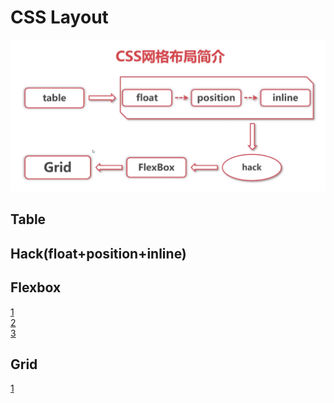 # CSS Layout   
![](csslayout.png)
## Table

## Hack(float+position+inline)

## Flexbox
[1](http://www.ruanyifeng.com/blog/2018/10/flexbox-form.html)       
[2](http://www.ruanyifeng.com/blog/2015/07/flex-grammar.html)     
[3](http://www.ruanyifeng.com/blog/2015/07/flex-examples.html)      
## Grid
[1](http://www.ruanyifeng.com/blog/2019/03/grid-layout-tutorial.html)

